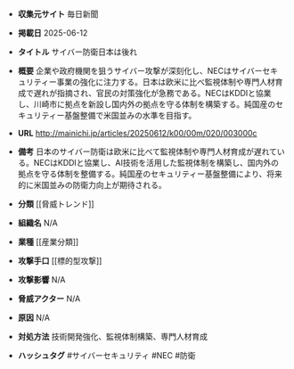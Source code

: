 - **収集元サイト**
毎日新聞

- **掲載日**
2025-06-12

- **タイトル**
サイバー防衛日本は後れ

- **概要**
企業や政府機関を狙うサイバー攻撃が深刻化し、NECはサイバーセキュリティー事業の強化に注力する。日本は欧米に比べ監視体制や専門人材育成で遅れが指摘され、官民の対策強化が急務である。NECはKDDIと協業し、川崎市に拠点を新設し国内外の拠点を守る体制を構築する。純国産のセキュリティー基盤整備で米国並みの水準を目指す。

- **URL**
http://mainichi.jp/articles/20250612/k00/00m/020/003000c

- **備考**
日本のサイバー防衛は欧米に比べて監視体制や専門人材育成が遅れている。NECはKDDIと協業し、AI技術を活用した監視体制を構築し、国内外の拠点を守る体制を整備する。純国産のセキュリティー基盤整備により、将来的に米国並みの防衛力向上が期待される。

- **分類**
[[脅威トレンド]]

- **組織名**
N/A

- **業種**
[[産業分類]]

- **攻撃手口**
[[標的型攻撃]]

- **攻撃影響**
N/A

- **脅威アクター**
N/A

- **原因**
N/A

- **対処方法**
技術開発強化、監視体制構築、専門人材育成

- **ハッシュタグ**
#サイバーセキュリティ #NEC #防衛
